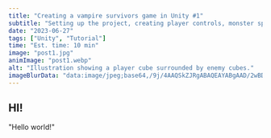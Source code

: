 ```yaml
---
title: "Creating a vampire survivors game in Unity #1"
subtitle: "Setting up the project, creating player controls, monster spawning and follow behaviour"
date: "2023-06-27"
tags: ["Unity", "Tutorial"]
time: "Est. time: 10 min"
image: "post1.jpg"
animImage: "post1.webp"
alt: "Illustration showing a player cube surrounded by enemy cubes."
imageBlurData: "data:image/jpeg;base64,/9j/4AAQSkZJRgABAQEAYABgAAD/2wBDAAoHBwkHBgoJCAkLCwoMDxkQDw4ODx4WFxIZJCAmJSMgIyIoLTkwKCo2KyIjMkQyNjs9QEBAJjBGS0U+Sjk/QD3/2wBDAQsLCw8NDx0QEB09KSMpPT09PT09PT09PT09PT09PT09PT09PT09PT09PT09PT09PT09PT09PT09PT09PT09PT3/wAARCAAKAAoDASIAAhEBAxEB/8QAFwAAAwEAAAAAAAAAAAAAAAAAAwQFBv/EACMQAAEDAwQCAwAAAAAAAAAAAAECAxEAEiEEBSIxBqEUUWH/xAAUAQEAAAAAAAAAAAAAAAAAAAAE/8QAGhEAAgIDAAAAAAAAAAAAAAAAAQIAEgMEEf/aAAwDAQACEQMRAD8AiM+OaZ3Zhqfmtpfi6xSgIM8RBzkzGPdZ86hLZKC4QU4i7r1RVLUdtacKjfD3Kc4BjP5SikJuPEd/VMdQYfTyOlrHs//Z"
---
```


## HI!

"Hello world!"

